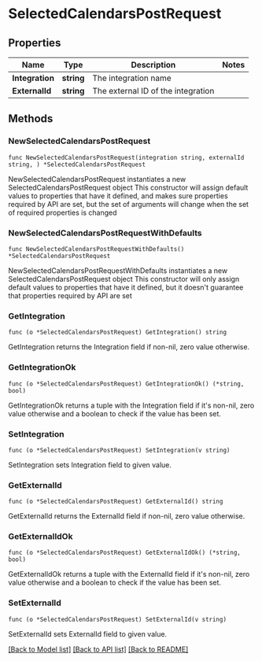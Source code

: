 # SelectedCalendarsPostRequest

## Properties

Name | Type | Description | Notes
------------ | ------------- | ------------- | -------------
**Integration** | **string** | The integration name | 
**ExternalId** | **string** | The external ID of the integration | 

## Methods

### NewSelectedCalendarsPostRequest

`func NewSelectedCalendarsPostRequest(integration string, externalId string, ) *SelectedCalendarsPostRequest`

NewSelectedCalendarsPostRequest instantiates a new SelectedCalendarsPostRequest object
This constructor will assign default values to properties that have it defined,
and makes sure properties required by API are set, but the set of arguments
will change when the set of required properties is changed

### NewSelectedCalendarsPostRequestWithDefaults

`func NewSelectedCalendarsPostRequestWithDefaults() *SelectedCalendarsPostRequest`

NewSelectedCalendarsPostRequestWithDefaults instantiates a new SelectedCalendarsPostRequest object
This constructor will only assign default values to properties that have it defined,
but it doesn't guarantee that properties required by API are set

### GetIntegration

`func (o *SelectedCalendarsPostRequest) GetIntegration() string`

GetIntegration returns the Integration field if non-nil, zero value otherwise.

### GetIntegrationOk

`func (o *SelectedCalendarsPostRequest) GetIntegrationOk() (*string, bool)`

GetIntegrationOk returns a tuple with the Integration field if it's non-nil, zero value otherwise
and a boolean to check if the value has been set.

### SetIntegration

`func (o *SelectedCalendarsPostRequest) SetIntegration(v string)`

SetIntegration sets Integration field to given value.


### GetExternalId

`func (o *SelectedCalendarsPostRequest) GetExternalId() string`

GetExternalId returns the ExternalId field if non-nil, zero value otherwise.

### GetExternalIdOk

`func (o *SelectedCalendarsPostRequest) GetExternalIdOk() (*string, bool)`

GetExternalIdOk returns a tuple with the ExternalId field if it's non-nil, zero value otherwise
and a boolean to check if the value has been set.

### SetExternalId

`func (o *SelectedCalendarsPostRequest) SetExternalId(v string)`

SetExternalId sets ExternalId field to given value.



[[Back to Model list]](../README.md#documentation-for-models) [[Back to API list]](../README.md#documentation-for-api-endpoints) [[Back to README]](../README.md)


